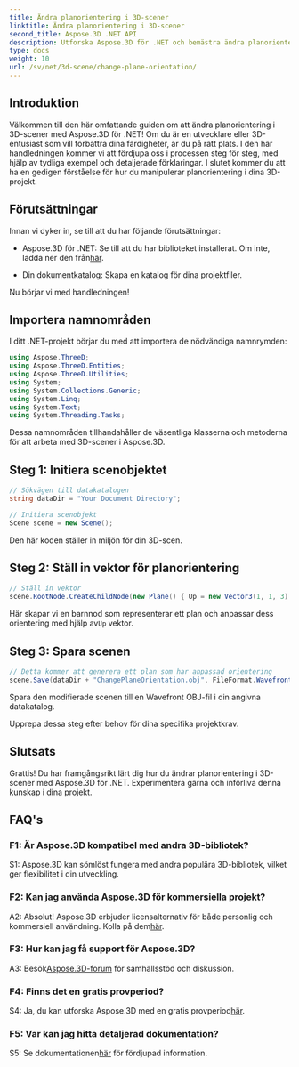 ```yaml
---
title: Ändra planorientering i 3D-scener
linktitle: Ändra planorientering i 3D-scener
second_title: Aspose.3D .NET API
description: Utforska Aspose.3D för .NET och bemästra ändra planorientering i 3D-scener. Följ vår steg-för-steg-guide för sömlös integration.
type: docs
weight: 10
url: /sv/net/3d-scene/change-plane-orientation/
---
```

## Introduktion

Välkommen till den här omfattande guiden om att ändra planorientering i 3D-scener med Aspose.3D för .NET! Om du är en utvecklare eller 3D-entusiast som vill förbättra dina färdigheter, är du på rätt plats. I den här handledningen kommer vi att fördjupa oss i processen steg för steg, med hjälp av tydliga exempel och detaljerade förklaringar. I slutet kommer du att ha en gedigen förståelse för hur du manipulerar planorientering i dina 3D-projekt.

## Förutsättningar

Innan vi dyker in, se till att du har följande förutsättningar:

-  Aspose.3D för .NET: Se till att du har biblioteket installerat. Om inte, ladda ner den från[här](https://releases.aspose.com/3d/net/).

- Din dokumentkatalog: Skapa en katalog för dina projektfiler.

Nu börjar vi med handledningen!

## Importera namnområden

I ditt .NET-projekt börjar du med att importera de nödvändiga namnrymden:

```csharp
using Aspose.ThreeD;
using Aspose.ThreeD.Entities;
using Aspose.ThreeD.Utilities;
using System;
using System.Collections.Generic;
using System.Linq;
using System.Text;
using System.Threading.Tasks;
```

Dessa namnområden tillhandahåller de väsentliga klasserna och metoderna för att arbeta med 3D-scener i Aspose.3D.

## Steg 1: Initiera scenobjektet

```csharp
// Sökvägen till datakatalogen
string dataDir = "Your Document Directory";

// Initiera scenobjekt
Scene scene = new Scene();
```

Den här koden ställer in miljön för din 3D-scen.

## Steg 2: Ställ in vektor för planorientering

```csharp
// Ställ in vektor
scene.RootNode.CreateChildNode(new Plane() { Up = new Vector3(1, 1, 3) });
```

 Här skapar vi en barnnod som representerar ett plan och anpassar dess orientering med hjälp av`Up` vektor.

## Steg 3: Spara scenen

```csharp
// Detta kommer att generera ett plan som har anpassad orientering
scene.Save(dataDir + "ChangePlaneOrientation.obj", FileFormat.WavefrontOBJ);
```

Spara den modifierade scenen till en Wavefront OBJ-fil i din angivna datakatalog.

Upprepa dessa steg efter behov för dina specifika projektkrav.

## Slutsats

Grattis! Du har framgångsrikt lärt dig hur du ändrar planorientering i 3D-scener med Aspose.3D för .NET. Experimentera gärna och införliva denna kunskap i dina projekt.

## FAQ's

### F1: Är Aspose.3D kompatibel med andra 3D-bibliotek?

S1: Aspose.3D kan sömlöst fungera med andra populära 3D-bibliotek, vilket ger flexibilitet i din utveckling.

### F2: Kan jag använda Aspose.3D för kommersiella projekt?

 A2: Absolut! Aspose.3D erbjuder licensalternativ för både personlig och kommersiell användning. Kolla på dem[här](https://purchase.aspose.com/buy).

### F3: Hur kan jag få support för Aspose.3D?

 A3: Besök[Aspose.3D-forum](https://forum.aspose.com/c/3d/18) för samhällsstöd och diskussion.

### F4: Finns det en gratis provperiod?

 S4: Ja, du kan utforska Aspose.3D med en gratis provperiod[här](https://releases.aspose.com/).

### F5: Var kan jag hitta detaljerad dokumentation?

 S5: Se dokumentationen[här](https://reference.aspose.com/3d/net/) för fördjupad information.
